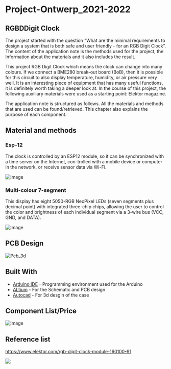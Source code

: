 # Project-Ontwerp_2021-2022
## RGBDDigit Clock
The project started with the question “What are the minimal requirements to design a system that is both safe and user friendly - for an RGB Digit Clock”. The content of the application note is the methods used for the project, the Information about the materials and it also includes the result.

This project RGB Digit Clock which means the clock can change into many colours. If we connect a BME280 break-out board (BoB), then it is possible for this circuit to also display temperature, humidity, or air pressure very well. It is an interesting piece of equipment that has many useful functions, it is definitely worth taking a deeper look at. In the course of this project, the following auxiliary materials were used as a starting point: Elektor magazine.

The application note is structured as follows. All the materials and methods that are used can be found/retrieved. This chapter also explains the purpose of each component.

##	Material and methods

### Esp-12
The clock is controlled by an ESP12 module, so it can be synchronized with a time server on the Internet, con-trolled with a mobile device or computer in the network, or receive sensor data via Wi-Fi. 

![image](https://user-images.githubusercontent.com/43784134/120729252-ef35db00-c4de-11eb-9552-c910ad681a94.png)

### Multi-colour 7-segment

This display has eight 5050-RGB NeoPixel LEDs (seven segments plus decimal point) with integrated three-chip chips, allowing the user to control the color and brightness of each individual segment via a 3-wire bus (VCC, GND, and DATA). 

![image](https://user-images.githubusercontent.com/43784134/120729502-9ca8ee80-c4df-11eb-932e-048ad6a66bc9.png)

## PCB Design

![Pcb_3d](https://user-images.githubusercontent.com/43784134/120729898-96674200-c4e0-11eb-9319-ea3c14ec6ac2.PNG)

## Built With

* [Arduino IDE](https://www.arduino.cc/en/Main/Software/)       - Programming environment used for the Arduino
* [ALtium](https://www.altium.com/)                             - For the Schematic and PCB design
* [Autocad](https://www.autodesk.com/products/autocad/overview?term=1-YEAR)                             - For 3d desgin of the case

## Component List/Price

![image](https://user-images.githubusercontent.com/43784134/120730675-4ee1b580-c4e2-11eb-8f85-c52e0099b98f.png)

## Reference list 
https://www.elektor.com/rgb-digit-clock-module-160100-91

<p align="left"><img src="./readme_Images/pxl_logo.png"></p>



